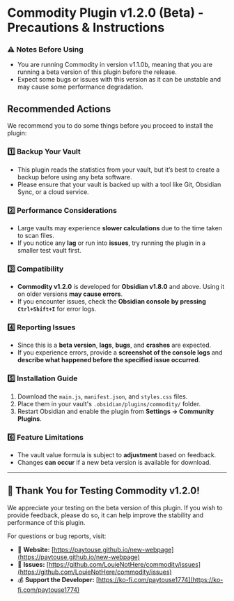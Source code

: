 # Commodity Plugin v1.2.0 (Beta) - Precautions & Instructions    

### ⚠️ Notes Before Using
- You are running Commodity in version v1.1.0b, meaning that you are running a beta version of this plugin before the release.
- Expect some bugs or issues with this version as it can be unstable and may cause some performance degradation.

## Recommended Actions
We recommend you to do some things before you proceed to install the plugin:

### 1️⃣ Backup Your Vault  
- This plugin reads the statistics from your vault, but it’s best to create a backup before using any beta software.  
- Please ensure that your vault is backed up with a tool like Git, Obsidian Sync, or a cloud service.

### 2️⃣ Performance Considerations  
- Large vaults may experience **slower calculations** due to the time taken to scan files.  
- If you notice any **lag** or run into **issues**, try running the plugin in a smaller test vault first.

### 3️⃣ Compatibility  
- **Commodity v1.2.0** is developed for **Obsidian v1.8.0** and above. Using it on older versions **may cause errors**.  
- If you encounter issues, check the **Obsidian console by pressing `Ctrl+Shift+I`** for error logs.

### 4️⃣ Reporting Issues  
- Since this is a **beta version**, **lags**, **bugs**, and **crashes** are expected.  
- If you experience errors, provide a **screenshot of the console logs** and **describe what happened before the specified issue occurred**.

### 5️⃣ Installation Guide  
1. Download the `main.js`, `manifest.json`, and `styles.css` files.  
2. Place them in your vault's `.obsidian/plugins/commodity/` folder.  
3. Restart Obsidian and enable the plugin from **Settings → Community Plugins**.

### 6️⃣ Feature Limitations  
- The vault value formula is subject to **adjustment** based on feedback.  
- Changes **can occur** if a new beta version is available for download.

---

## 🚀 Thank You for Testing Commodity v1.2.0!  
We appreciate your testing on the beta version of this plugin. If you wish to provide feedback, please do so, it can help improve the stability and performance of this plugin.  

For questions or bug reports, visit:  
- 🔗 **Website:** [https://paytouse.github.io/new-webpage](https://paytouse.github.io/new-webpage) 
- 🔗 **Issues:** [https://github.com/LouieNotHere/commodity/issues](https://github.com/LouieNotHere/commodity/issues)
- 💰 **Support the Developer:** [https://ko-fi.com/paytouse1774](https://ko-fi.com/paytouse1774) 
